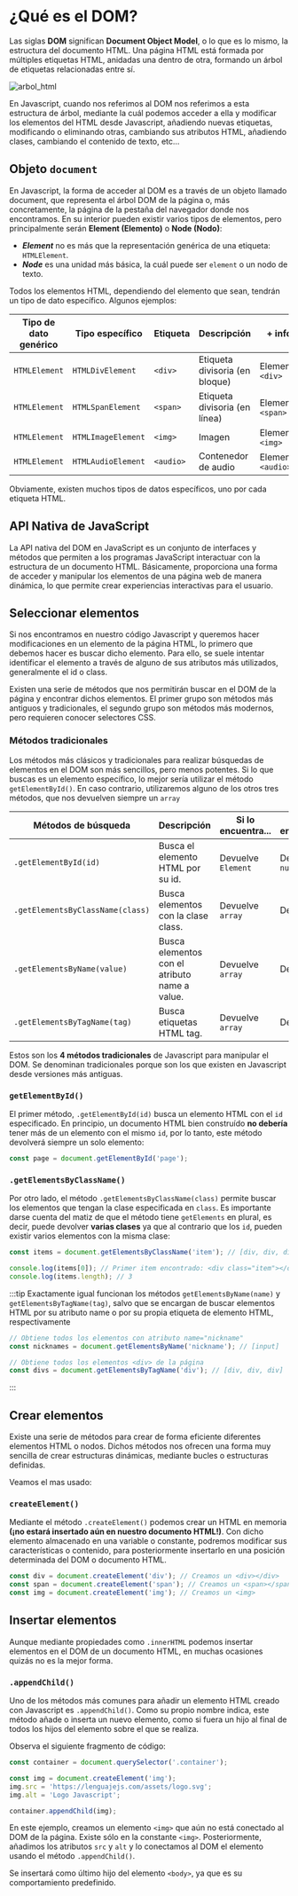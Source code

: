 # ¿Qué es el DOM?

Las siglas **DOM** significan **Document Object Model**, o lo que es lo mismo, la estructura del documento HTML. Una página HTML está formada por múltiples etiquetas HTML, anidadas una dentro de otra, formando un árbol de etiquetas relacionadas entre sí.

![arbol_html](https://lenguajejs.com/javascript/dom/que-es/que-es-dom.png)

En Javascript, cuando nos referimos al DOM nos referimos a esta estructura de árbol, mediante la cuál podemos acceder a ella y modificar los elementos del HTML desde Javascript, añadiendo nuevas etiquetas, modificando o eliminando otras, cambiando sus atributos HTML, añadiendo clases, cambiando el contenido de texto, etc...

## Objeto `document`

En Javascript, la forma de acceder al DOM es a través de un objeto llamado document, que representa el árbol DOM de la página o, más concretamente, la página de la pestaña del navegador donde nos encontramos. En su interior pueden existir varios tipos de elementos, pero principalmente serán **Element (Elemento)** o **Node (Nodo)**:

- _**Element**_ no es más que la representación genérica de una etiqueta: `HTMLElement`.
- _**Node**_ es una unidad más básica, la cuál puede ser `element` o un nodo de texto.

Todos los elementos HTML, dependiendo del elemento que sean, tendrán un tipo de dato específico. Algunos ejemplos:

| Tipo de dato genérico | Tipo específico    | Etiqueta  | Descripción                    | + info             |
| --------------------- | ------------------ | --------- | ------------------------------ | ------------------ |
| `HTMLElement`         | `HTMLDivElement`   | `<div>`   | Etiqueta divisoria (en bloque) | Elemento `<div>`   |
| `HTMLElement`         | `HTMLSpanElement`  | `<span>`  | Etiqueta divisoria (en línea)  | Elemento `<span>`  |
| `HTMLElement`         | `HTMLImageElement` | `<img>`   | Imagen                         | Elemento `<img>`   |
| `HTMLElement`         | `HTMLAudioElement` | `<audio>` | Contenedor de audio            | Elemento `<audio>` |

Obviamente, existen muchos tipos de datos específicos, uno por cada etiqueta HTML.

## API Nativa de JavaScript

La API nativa del DOM en JavaScript es un conjunto de interfaces y métodos que permiten a los programas JavaScript interactuar con la estructura de un documento HTML. Básicamente, proporciona una forma de acceder y manipular los elementos de una página web de manera dinámica, lo que permite crear experiencias interactivas para el usuario.

## Seleccionar elementos

Si nos encontramos en nuestro código Javascript y queremos hacer modificaciones en un elemento de la página HTML, lo primero que debemos hacer es buscar dicho elemento. Para ello, se suele intentar identificar el elemento a través de alguno de sus atributos más utilizados, generalmente el id o class.

Existen una serie de métodos que nos permitirán buscar en el DOM de la página y encontrar dichos elementos. El primer grupo son métodos más antiguos y tradicionales, el segundo grupo son métodos más modernos, pero requieren conocer selectores CSS.

### Métodos tradicionales

Los métodos más clásicos y tradicionales para realizar búsquedas de elementos en el DOM son más sencillos, pero menos potentes. Si lo que buscas es un elemento específico, lo mejor sería utilizar el método `getElementById()`. En caso contrario, utilizaremos alguno de los otros tres métodos, que nos devuelven siempre un `array`

| Métodos de búsqueda              | Descripción                                   | Si lo encuentra... | Si no lo encuentra... |
| -------------------------------- | --------------------------------------------- | ------------------ | --------------------- |
| `.getElementById(id)`            | Busca el elemento HTML por su id.             | Devuelve `Element` | Devuelve `null`       |
| `.getElementsByClassName(class)` | Busca elementos con la clase class.           | Devuelve `array`   | Devuelve `[]`         |
| `.getElementsByName(value)`      | Busca elementos con el atributo name a value. | Devuelve `array`   | Devuelve `[]`         |
| `.getElementsByTagName(tag)`     | Busca etiquetas HTML tag.                     | Devuelve `array`   | Devuelve `[]`         |

Estos son los **4 métodos tradicionales** de Javascript para manipular el DOM. Se denominan tradicionales porque son los que existen en Javascript desde versiones más antiguas.

### `getElementById()`

El primer método, `.getElementById(id)` busca un elemento HTML con el `id` especificado. En principio, un documento HTML bien construído **no debería** tener más de un elemento con el mismo `id`, por lo tanto, este método devolverá siempre un solo elemento:

```js
const page = document.getElementById('page');
```

### `.getElementsByClassName()`

Por otro lado, el método `.getElementsByClassName(class)` permite buscar los elementos que tengan la clase especificada en `class`. Es importante darse cuenta del matiz de que el método tiene `getElements` en plural, es decir, puede devolver **varias clases** ya que al contrario que los `id`, pueden existir varios elementos con la misma clase:

```js
const items = document.getElementsByClassName('item'); // [div, div, div]

console.log(items[0]); // Primer item encontrado: <div class="item"></div>
console.log(items.length); // 3
```

:::tip
Exactamente igual funcionan los métodos `getElementsByName(name)` y `getElementsByTagName(tag)`, salvo que se encargan de buscar elementos HTML por su atributo name o por su propia etiqueta de elemento HTML, respectivamente

```js
// Obtiene todos los elementos con atributo name="nickname"
const nicknames = document.getElementsByName('nickname'); // [input]

// Obtiene todos los elementos <div> de la página
const divs = document.getElementsByTagName('div'); // [div, div, div]
```

:::

## Crear elementos

Existe una serie de métodos para crear de forma eficiente diferentes elementos HTML o nodos. Dichos métodos nos ofrecen una forma muy sencilla de crear estructuras dinámicas, mediante bucles o estructuras definidas.

Veamos el mas usado:

### `createElement()`

Mediante el método `.createElement()` podemos crear un HTML en memoria **(¡no estará insertado aún en nuestro documento HTML!)**. Con dicho elemento almacenado en una variable o constante, podremos modificar sus características o contenido, para posteriormente insertarlo en una posición determinada del DOM o documento HTML.

```js
const div = document.createElement('div'); // Creamos un <div></div>
const span = document.createElement('span'); // Creamos un <span></span>
const img = document.createElement('img'); // Creamos un <img>
```

## Insertar elementos

Aunque mediante propiedades como `.innerHTML` podemos insertar elementos en el DOM de un documento HTML, en muchas ocasiones quizás no es la mejor forma.

### `.appendChild()`

Uno de los métodos más comunes para añadir un elemento HTML creado con Javascript es `.appendChild()`. Como su propio nombre indica, este método añade o inserta un nuevo elemento, como si fuera un hijo al final de todos los hijos del elemento sobre el que se realiza.

Observa el siguiente fragmento de código:

```js
const container = document.querySelector('.container');

const img = document.createElement('img');
img.src = 'https://lenguajejs.com/assets/logo.svg';
img.alt = 'Logo Javascript';

container.appendChild(img);
```

En este ejemplo, creamos un elemento `<img>` que aún no está conectado al DOM de la página. Existe sólo en la constante `<img>`. Posteriormente, añadimos los atributos `src` y `alt` y lo conectamos al DOM el elemento usando el método `.appendChild()`.

Se insertará como último hijo del elemento `<body>`, ya que es su comportamiento predefinido.
